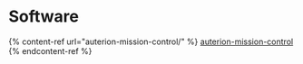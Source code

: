 # Software

{% content-ref url="auterion-mission-control/" %}
[auterion-mission-control](auterion-mission-control/)
{% endcontent-ref %}
